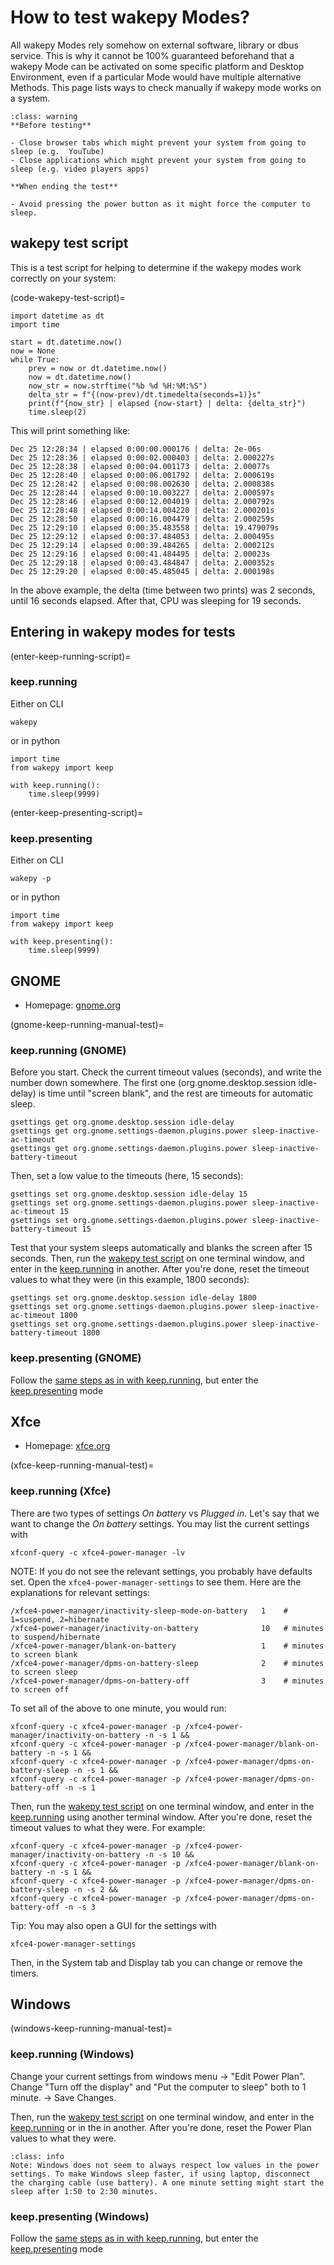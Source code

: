 # How to test wakepy Modes?

All wakepy Modes rely somehow on external software, library or dbus service. This is why it cannot be 100% guaranteed beforehand that a wakepy Mode can be activated on some specific platform and Desktop Environment, even if a particular Mode would have multiple alternative Methods. This page lists ways to check manually if wakepy mode works on a system.



```{admonition} Notes for manual testing
:class: warning
**Before testing**

- Close browser tabs which might prevent your system from going to sleep (e.g.  YouTube)
- Close applications which might prevent your system from going to sleep (e.g. video players apps)

**When ending the test**

- Avoid pressing the power button as it might force the computer to sleep.
```

## wakepy test script

This is a test script for helping to determine if the wakepy modes work correctly on your system:

(code-wakepy-test-script)=
```{code-block} python
import datetime as dt
import time

start = dt.datetime.now()
now = None
while True:
    prev = now or dt.datetime.now()
    now = dt.datetime.now()
    now_str = now.strftime("%b %d %H:%M:%S")
    delta_str = f"{(now-prev)/dt.timedelta(seconds=1)}s"
    print(f"{now_str} | elapsed {now-start} | delta: {delta_str}")
    time.sleep(2)
```

This will print something like:

```{code-block} output
Dec 25 12:28:34 | elapsed 0:00:00.000176 | delta: 2e-06s
Dec 25 12:28:36 | elapsed 0:00:02.000403 | delta: 2.000227s
Dec 25 12:28:38 | elapsed 0:00:04.001173 | delta: 2.00077s
Dec 25 12:28:40 | elapsed 0:00:06.001792 | delta: 2.000619s
Dec 25 12:28:42 | elapsed 0:00:08.002630 | delta: 2.000838s
Dec 25 12:28:44 | elapsed 0:00:10.003227 | delta: 2.000597s
Dec 25 12:28:46 | elapsed 0:00:12.004019 | delta: 2.000792s
Dec 25 12:28:48 | elapsed 0:00:14.004220 | delta: 2.000201s
Dec 25 12:28:50 | elapsed 0:00:16.004479 | delta: 2.000259s
Dec 25 12:29:10 | elapsed 0:00:35.483558 | delta: 19.479079s
Dec 25 12:29:12 | elapsed 0:00:37.484053 | delta: 2.000495s
Dec 25 12:29:14 | elapsed 0:00:39.484265 | delta: 2.000212s
Dec 25 12:29:16 | elapsed 0:00:41.484495 | delta: 2.00023s
Dec 25 12:29:18 | elapsed 0:00:43.484847 | delta: 2.000352s
Dec 25 12:29:20 | elapsed 0:00:45.485045 | delta: 2.000198s
```

In the above example, the delta (time between two prints) was 2 seconds, until 16 seconds elapsed. After that, CPU was sleeping for 19 seconds.

## Entering in wakepy modes for tests

(enter-keep-running-script)=
### keep.running

Either on CLI

```{code-block} text
wakepy
```

or in python


```{code-block} python
import time
from wakepy import keep

with keep.running():
    time.sleep(9999)
```

(enter-keep-presenting-script)=
### keep.presenting

Either on CLI

```{code-block} text
wakepy -p
```

or in python


```{code-block} python
import time
from wakepy import keep

with keep.presenting():
    time.sleep(9999)
```




## GNOME

- Homepage: [gnome.org](https://www.gnome.org/)

(gnome-keep-running-manual-test)=
### keep.running (GNOME)

Before you start. Check the current timeout values (seconds), and write the number down somewhere. The first one (org.gnome.desktop.session idle-delay) is time until "screen blank", and the rest are timeouts for automatic sleep.

```{code-block} text
gsettings get org.gnome.desktop.session idle-delay
gsettings get org.gnome.settings-daemon.plugins.power sleep-inactive-ac-timeout
gsettings get org.gnome.settings-daemon.plugins.power sleep-inactive-battery-timeout
```

Then, set a low value to the timeouts (here, 15 seconds):

```{code-block} text
gsettings set org.gnome.desktop.session idle-delay 15
gsettings set org.gnome.settings-daemon.plugins.power sleep-inactive-ac-timeout 15
gsettings set org.gnome.settings-daemon.plugins.power sleep-inactive-battery-timeout 15
```

Test that your system sleeps automatically and blanks the screen after 15 seconds. Then, run the [wakepy test script](#code-wakepy-test-script) on one terminal window, and enter in the [keep.running](#enter-keep-running-script) in another. After you're done, reset the timeout values to what they were (in this example, 1800 seconds):

```{code-block} text
gsettings set org.gnome.desktop.session idle-delay 1800
gsettings set org.gnome.settings-daemon.plugins.power sleep-inactive-ac-timeout 1800
gsettings set org.gnome.settings-daemon.plugins.power sleep-inactive-battery-timeout 1800
```

### keep.presenting (GNOME)

Follow the [same steps as in with keep.running](#gnome-keep-running-manual-test), but enter the [keep.presenting](#enter-keep-presenting-script) mode


## Xfce

- Homepage: [xfce.org](https://www.xfce.org/)

(xfce-keep-running-manual-test)=
### keep.running (Xfce)

There are two types of settings _On battery_ vs _Plugged in_. Let's say that we want to change the _On battery_ settings. You may list the current settings with

```
xfconf-query -c xfce4-power-manager -lv
```
NOTE: If you do not see the relevant settings, you probably have defaults set. Open the `xfce4-power-manager-settings` to see them. Here are the explanations for relevant settings:

```{code-block} text
/xfce4-power-manager/inactivity-sleep-mode-on-battery   1    # 1=suspend, 2=hibernate
/xfce4-power-manager/inactivity-on-battery              10   # minutes to suspend/hibernate
/xfce4-power-manager/blank-on-battery                   1    # minutes to screen blank
/xfce4-power-manager/dpms-on-battery-sleep              2    # minutes to screen sleep
/xfce4-power-manager/dpms-on-battery-off                3    # minutes to screen off

```

To set all of the above to one minute, you would run:

```{code-block} text
xfconf-query -c xfce4-power-manager -p /xfce4-power-manager/inactivity-on-battery -n -s 1 &&
xfconf-query -c xfce4-power-manager -p /xfce4-power-manager/blank-on-battery -n -s 1 &&
xfconf-query -c xfce4-power-manager -p /xfce4-power-manager/dpms-on-battery-sleep -n -s 1 &&
xfconf-query -c xfce4-power-manager -p /xfce4-power-manager/dpms-on-battery-off -n -s 1
```

Then, run the [wakepy test script](#code-wakepy-test-script) on one terminal window, and enter in the [keep.running](#enter-keep-running-script) using another terminal window. After you're done, reset the timeout values to what they were. For example:

```{code-block} text
xfconf-query -c xfce4-power-manager -p /xfce4-power-manager/inactivity-on-battery -n -s 10 &&
xfconf-query -c xfce4-power-manager -p /xfce4-power-manager/blank-on-battery -n -s 1 &&
xfconf-query -c xfce4-power-manager -p /xfce4-power-manager/dpms-on-battery-sleep -n -s 2 &&
xfconf-query -c xfce4-power-manager -p /xfce4-power-manager/dpms-on-battery-off -n -s 3
```

Tip: You may also open a GUI for the settings with

```
xfce4-power-manager-settings
```

Then, in the System tab and Display tab you can change or remove the timers.

## Windows

(windows-keep-running-manual-test)=
### keep.running (Windows)

Change your current settings from windows menu -> "Edit Power Plan". Change "Turn off the display" and "Put the computer to sleep"  both to 1 minute. -> Save Changes.

Then, run the [wakepy test script](#code-wakepy-test-script) on one terminal window, and enter in the [keep.running](#enter-keep-running-script)  or in the in another. After you're done, reset the Power Plan values to what they were.


```{admonition} About Windows idle timers
:class: info
Note: Windows does not seem to always respect low values in the power settings. To make Windows sleep faster, if using laptop, disconnect the charging cable (use battery). A one minute setting might start the sleep after 1:50 to 2:30 minutes.
```

### keep.presenting (Windows)
Follow the [same steps as in with keep.running](#windows-keep-running-manual-test), but enter the [keep.presenting](#enter-keep-presenting-script) mode
